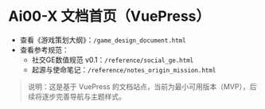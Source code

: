 # Ai00-X 文档首页（VuePress）

- 查看《游戏策划大纲》：`/game_design_document.html`
- 查看参考规范：
  - 社交GE数值规范 v0.1：`/reference/social_ge.html`
  - 起源与使命笔记：`/reference/notes_origin_mission.html`

> 说明：这是基于 VuePress 的文档站点，当前为最小可用版本（MVP），后续将逐步完善导航与主题样式。